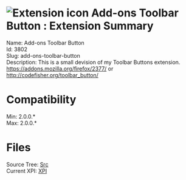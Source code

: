 # ![Extension icon](https://addons.thunderbird.net/static/img/addon-icons/default-64.png) Add-ons Toolbar Button : Extension Summary

Name: Add-ons Toolbar Button  
Id: 3802  
Slug: add-ons-toolbar-button  
Description: This is a small devision of my Toolbar Buttons extension. <a rel="nofollow" href="https://addons.mozilla.org/firefox/2377/">https://addons.mozilla.org/firefox/2377/</a> or <a rel="nofollow" href="https://outgoing.prod.mozaws.net/v1/e09a6da9afa5ed6b673f0f3716034f962b5023c55fa4776df18a0d2f811508aa/http%3A//codefisher.org/toolbar_button/">http://codefisher.org/toolbar_button/</a>
  

# Compatibility
Min: 2.0.0.*  
Max: 2.0.0.*  

# Files

Source Tree: [Src](C:/Dev/Thunderbird/ThunderKdB/xall/xOther/3802-add-ons-toolbar-button/src)  
Current XPI: [XPI](C:/Dev/Thunderbird/ThunderKdB/xall/xOther/3802-add-ons-toolbar-button/xpi)  



